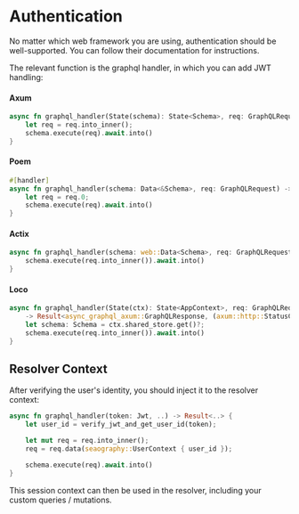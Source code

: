 # Authentication

No matter which web framework you are using, authentication should be well-supported. You can follow their documentation for instructions.

The relevant function is the graphql handler, in which you can add JWT handling:

#### Axum

```rust
async fn graphql_handler(State(schema): State<Schema>, req: GraphQLRequest) -> GraphQLResponse {
    let req = req.into_inner();
    schema.execute(req).await.into()
}
```

#### Poem

```rust
#[handler]
async fn graphql_handler(schema: Data<&Schema>, req: GraphQLRequest) -> GraphQLResponse {
    let req = req.0;
    schema.execute(req).await.into()
}
```

#### Actix

```rust
async fn graphql_handler(schema: web::Data<Schema>, req: GraphQLRequest) -> GraphQLResponse {
    schema.execute(req.into_inner()).await.into()
}
```

#### Loco

```rust
async fn graphql_handler(State(ctx): State<AppContext>, req: GraphQLRequest)
    -> Result<async_graphql_axum::GraphQLResponse, (axum::http::StatusCode, &'static str)> {
    let schema: Schema = ctx.shared_store.get()?;
    schema.execute(req.into_inner()).await.into()
}
```

## Resolver Context

After verifying the user's identity, you should inject it to the resolver context:

```rust
async fn graphql_handler(token: Jwt, ..) -> Result<..> {
    let user_id = verify_jwt_and_get_user_id(token);

    let mut req = req.into_inner();
    req = req.data(seaography::UserContext { user_id });

    schema.execute(req).await.into()
}
```

This session context can then be used in the resolver, including your custom queries / mutations.